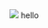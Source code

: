 <img src="https://capsule-render.vercel.app/api?type=wave&color=auto&height=300&section=header&text=song%20jinsub&fontSize=90" />
hello                                                       
                                            
